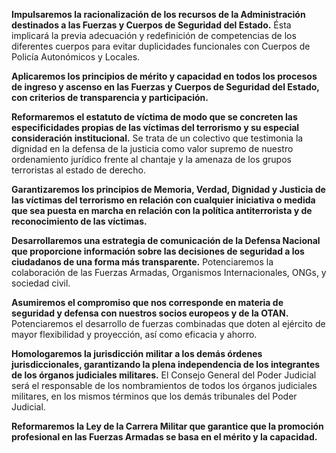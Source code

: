 **Impulsaremos la racionalización de los recursos de
la Administración destinados a las Fuerzas y Cuerpos de Seguridad del Estado.** Ésta implicará la previa adecuación y redefinición de competencias de los diferentes cuerpos para evitar duplicidades funcionales con Cuerpos de Policía Autonómicos y Locales.


**Aplicaremos los principios de mérito y capacidad en
todos los procesos de ingreso y ascenso en las Fuerzas y Cuerpos de Seguridad del Estado, con criterios de transparencia y participación.**


**Reformaremos el estatuto de víctima de modo que se
concreten las especificidades propias de las víctimas del terrorismo y su especial consideración institucional.** Se trata de un colectivo que testimonia la dignidad en la defensa de la justicia como valor supremo de nuestro ordenamiento jurídico frente al chantaje y la amenaza de los grupos terroristas al estado de derecho.


**Garantizaremos los principios de Memoria, Verdad,
Dignidad y Justicia de las víctimas del terrorismo en relación con cualquier iniciativa o medida que sea puesta en marcha en relación con la política antiterrorista y de
reconocimiento de las víctimas.**

**Desarrollaremos una estrategia de comunicación de la Defensa
Nacional que proporcione información sobre las decisiones de seguridad a los ciudadanos de una forma más transparente.** Potenciaremos la colaboración de las Fuerzas Armadas, Organismos Internacionales, ONGs, y sociedad civil.


**Asumiremos el compromiso que nos corresponde en materia de seguridad
y defensa con nuestros socios europeos y de la OTAN.** Potenciaremos el desarrollo de fuerzas combinadas que doten al ejército de mayor flexibilidad y proyección, así como eficacia y ahorro.


**Homologaremos la jurisdicción militar a los demás órdenes
jurisdiccionales, garantizando la plena independencia de los integrantes de los órganos judiciales militares.** El Consejo General del Poder Judicial será el responsable de los nombramientos de todos los órganos judiciales militares, en los mismos términos que los demás tribunales del Poder Judicial.


**Reformaremos la Ley de la Carrera Militar que garantice que la
promoción profesional en las Fuerzas Armadas se basa en el mérito y la capacidad.**
